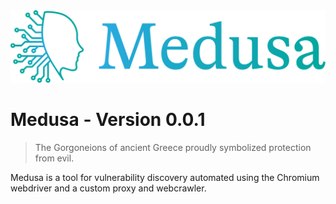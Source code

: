 <img src=".github/assets/medusa_banner.svg" alt="medusa"/>

# Medusa - Version 0.0.1
> The Gorgoneions of ancient Greece proudly symbolized protection from evil.

Medusa is a tool for vulnerability discovery automated using the Chromium webdriver and a custom proxy and webcrawler.